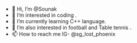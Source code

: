 - 👋 Hi, I’m @Sounak
- 👀 I’m interested in coding .
- 🌱 I’m currently learning C++ language.
- 💞️ I’m also interested in football and Table tennis .
- 📫 How to reach me IG- @sg_lost_phoenix

<!---
SKgogol/SKgogol is a ✨ special ✨ repository because its `README.md` (this file) appears on your GitHub profile.
You can click the Preview link to take a look at your changes.
--->
